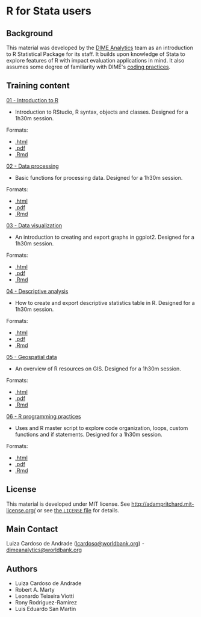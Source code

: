 # R for Stata users

## Background
This material was developed by the [DIME Analytics](https://worldbank.github.io/dimeanalytics/) team as an introduction to R Statistical Package for its staff. It builds upon knowledge of Stata to explore features of R with impact evaluation applications in mind. It also assumes some degree of familiarity with DIME's [coding practices](https://dimewiki.worldbank.org/wiki/Stata_Coding_Practices).

## Training content

[01 - Introduction to R](https://raw.githack.com/worldbank/dime-r-training/master/Presentations/01-intro-to-R.html)

- Introduction to RStudio, R syntax, objects and classes. Designed for a 1h30m session.

Formats: 
- [.html](https://raw.githack.com/worldbank/dime-r-training/master/Presentations/01-intro-to-R.html) 
- [.pdf](https://raw.githack.com/worldbank/dime-r-training/master/Presentations/01-intro-to-R.pdf) 
- [.Rmd](https://raw.githack.com/worldbank/dime-r-training/master/Presentations/01-intro-to-R.Rmd)

[02 - Data processing](https://raw.githack.com/worldbank/dime-r-training/master/Presentations/02-data-processing.html)

- Basic functions for processing data. Designed for a 1h30m session.

Formats: 
- [.html](https://raw.githack.com/worldbank/dime-r-training/master/Presentations/02-data-processing.html) 
- [.pdf](https://raw.githack.com/worldbank/dime-r-training/master/Presentations/02-data-processing.pdf) 
- [.Rmd](https://raw.githack.com/worldbank/dime-r-training/master/Presentations/02-data-processing.Rmd)

[03 - Data visualization](https://raw.githack.com/worldbank/dime-r-training/master/Presentations/03-data-visualization.html) 

- An introduction to creating and export graphs in ggplot2. Designed for a 1h30m session.

Formats: 
- [.html](https://raw.githack.com/worldbank/dime-r-training/master/Presentations/03-data-visualization.html) 
- [.pdf](https://raw.githack.com/worldbank/dime-r-training/master/Presentations/03-data-visualization.pdf) 
- [.Rmd](https://raw.githack.com/worldbank/dime-r-training/master/Presentations/03-data-visualization.Rmd)

[04 - Descriptive analysis](https://raw.githack.com/worldbank/dime-r-training/master/Presentations/04-descriptive-analysis.html)

- How to create and export descriptive statistics table in R. Designed for a 1h30m session.

Formats: 
- [.html](https://raw.githack.com/worldbank/dime-r-training/master/Presentations/04-descriptive-analysis.html) 
- [.pdf](https://raw.githack.com/worldbank/dime-r-training/master/Presentations/04-descriptive-analysis.pdf) 
- [.Rmd](https://raw.githack.com/worldbank/dime-r-training/master/Presentations/04-descriptive-analysis.Rmd)

[05 - Geospatial data](https://raw.githack.com/worldbank/dime-r-training/master/Presentations/05-spatial-data.html)

- An overview of R resources on GIS. Designed for a 1h30m session.

Formats: 
- [.html](https://raw.githack.com/worldbank/dime-r-training/master/Presentations/05-spatial-data.html) 
- [.pdf](https://raw.githack.com/worldbank/dime-r-training/master/Presentations/05-spatial-data.pdf) 
- [.Rmd](https://raw.githack.com/worldbank/dime-r-training/master/Presentations/05-spatial-data.Rmd)

[06 - R programming practices](https://raw.githack.com/worldbank/dime-r-training/master/Presentations/06-R-programming-practices.html)

- Uses and R master script to explore code organization, loops, custom functions and if statements. Designed for a 1h30m session.

Formats: 
- [.html](https://raw.githack.com/worldbank/dime-r-training/master/Presentations/06-R-programming-practices.html) 
- [.pdf](https://raw.githack.com/worldbank/dime-r-training/master/Presentations/06-R-programming-practices.pdf) 
- [.Rmd](https://raw.githack.com/worldbank/dime-r-training/master/Presentations/06-R-programming-practices.Rmd)

## License
This material is developed under MIT license. See http://adampritchard.mit-license.org/ or see [the `LICENSE` file](https://github.com/worldbank/ietoolkit/blob/master/LICENSE) for details.

## Main Contact
Luiza Cardoso de Andrade (lcardoso@worldbank.org) - dimeanalytics@worldbank.org

## Authors
* Luiza Cardoso de Andrade
* Robert A. Marty
* Leonardo Teixeira Viotti
* Rony Rodriguez-Ramirez
* Luis Eduardo San Martin
